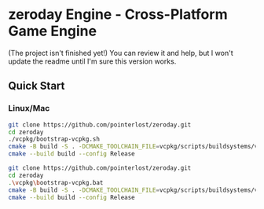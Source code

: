 # zeroday Engine - Cross-Platform Game Engine

(The project isn't finished yet!)
You can review it and help, but I won't update the readme until I'm sure this version works.

## Quick Start

### Linux/Mac
```bash
git clone https://github.com/pointerlost/zeroday.git
cd zeroday
./vcpkg/bootstrap-vcpkg.sh
cmake -B build -S . -DCMAKE_TOOLCHAIN_FILE=vcpkg/scripts/buildsystems/vcpkg.cmake
cmake --build build --config Release

git clone https://github.com/pointerlost/zeroday.git
cd zeroday
.\vcpkg\bootstrap-vcpkg.bat
cmake -B build -S . -DCMAKE_TOOLCHAIN_FILE=vcpkg/scripts/buildsystems/vcpkg.cmake
cmake --build build --config Release
